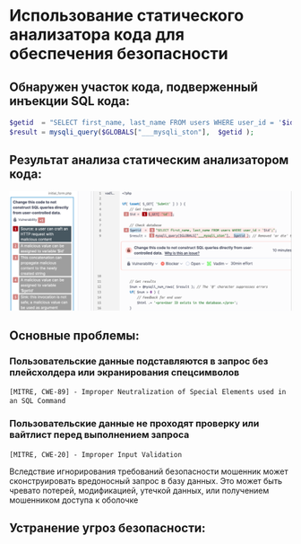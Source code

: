 # Использование статического анализатора кода для обеспечения безопасности

## Обнаружен участок кода, подверженный инъекции SQL кода:

```php
$getid  = "SELECT first_name, last_name FROM users WHERE user_id = '$id';";
$result = mysqli_query($GLOBALS["___mysqli_ston"],  $getid );
```
## Результат анализа статическим анализатором кода:

![image](https://github.com/halissha/rbpzos4_static/blob/main/img.png)

## Основные проблемы:
### Пользовательские данные подставляются в запрос без плейсхолдера или экранирования спецсимволов

```
[MITRE, CWE-89] - Improper Neutralization of Special Elements used in an SQL Command
```

### Пользовательские данные не проходят проверку или вайтлист перед выполнением запроса

```
[MITRE, CWE-20] - Improper Input Validation
```

Вследствие игнорирования требований безопасности мошенник может сконструировать вредоносный запрос в базу данных.
Это может быть чревато потерей, модификацией, утечкой данных, или получением мошенником доступа к оболочке

## Устранение угроз безопасности:




